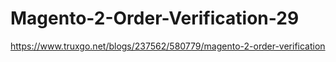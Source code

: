 # Magento-2-Order-Verification-29
https://www.truxgo.net/blogs/237562/580779/magento-2-order-verification
